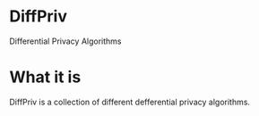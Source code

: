 # DiffPriv
Differential Privacy Algorithms

# What it is
DiffPriv is a collection of different defferential privacy algorithms.
